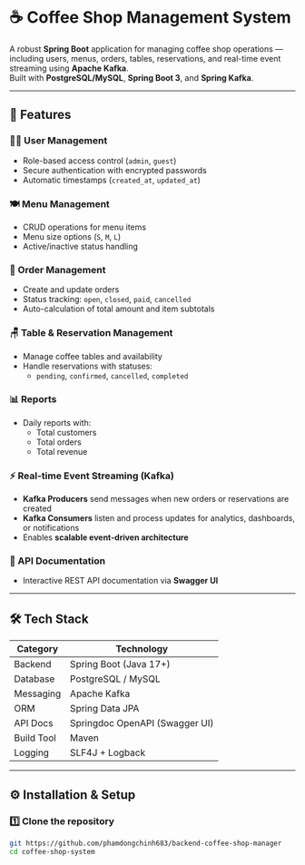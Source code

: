 # ☕ Coffee Shop Management System

A robust **Spring Boot** application for managing coffee shop operations — including users, menus, orders, tables, reservations, and real-time event streaming using **Apache Kafka**.  
Built with **PostgreSQL/MySQL**, **Spring Boot 3**, and **Spring Kafka**.

---

## 🚀 Features

### 🧑‍💼 User Management
- Role-based access control (`admin`, `guest`)
- Secure authentication with encrypted passwords
- Automatic timestamps (`created_at`, `updated_at`)

### 🍽 Menu Management
- CRUD operations for menu items
- Menu size options (`S`, `M`, `L`)
- Active/inactive status handling

### 🧾 Order Management
- Create and update orders
- Status tracking: `open`, `closed`, `paid`, `cancelled`
- Auto-calculation of total amount and item subtotals

### 🪑 Table & Reservation Management
- Manage coffee tables and availability
- Handle reservations with statuses:
  - `pending`, `confirmed`, `cancelled`, `completed`

### 📊 Reports
- Daily reports with:
  - Total customers
  - Total orders
  - Total revenue

### ⚡ Real-time Event Streaming (Kafka)
- **Kafka Producers** send messages when new orders or reservations are created
- **Kafka Consumers** listen and process updates for analytics, dashboards, or notifications
- Enables **scalable event-driven architecture**

### 🧠 API Documentation
- Interactive REST API documentation via **Swagger UI**

---

## 🛠️ Tech Stack

| Category | Technology |
|-----------|-------------|
| Backend | Spring Boot (Java 17+) |
| Database | PostgreSQL / MySQL |
| Messaging | Apache Kafka |
| ORM | Spring Data JPA |
| API Docs | Springdoc OpenAPI (Swagger UI) |
| Build Tool | Maven |
| Logging | SLF4J + Logback |

---
## ⚙️ Installation & Setup

### 1️⃣ Clone the repository
```bash
git https://github.com/phamdongchinh683/backend-coffee-shop-manager
cd coffee-shop-system
